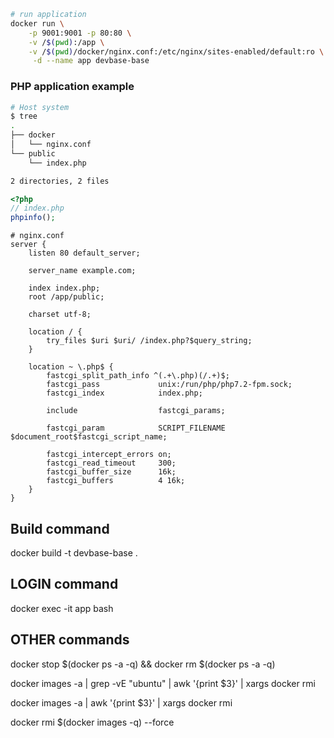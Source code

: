 ``` sh
# run application
docker run \
    -p 9001:9001 -p 80:80 \
    -v /$(pwd):/app \
    -v /$(pwd)/docker/nginx.conf:/etc/nginx/sites-enabled/default:ro \
     -d --name app devbase-base 
```


### PHP application example

``` sh
# Host system
$ tree
.
├── docker
│   └── nginx.conf
└── public
    └── index.php

2 directories, 2 files
```

``` php
<?php
// index.php
phpinfo();
```

``` nginx
# nginx.conf
server {
    listen 80 default_server;

    server_name example.com;

    index index.php;
    root /app/public;

    charset utf-8;

    location / {
        try_files $uri $uri/ /index.php?$query_string;
    }

    location ~ \.php$ {
        fastcgi_split_path_info ^(.+\.php)(/.+)$;
        fastcgi_pass             unix:/run/php/php7.2-fpm.sock;
        fastcgi_index            index.php;

        include                  fastcgi_params;

        fastcgi_param            SCRIPT_FILENAME $document_root$fastcgi_script_name;

        fastcgi_intercept_errors on;
        fastcgi_read_timeout     300;
        fastcgi_buffer_size      16k;
        fastcgi_buffers          4 16k;
    }
}
```

## Build command
docker build -t devbase-base .

## LOGIN command
docker exec -it app bash

## OTHER commands
docker stop $(docker ps -a -q) && docker rm $(docker ps -a -q)

docker images -a | grep -vE "ubuntu" | awk '{print $3}' | xargs docker rmi

docker images -a | awk '{print $3}' | xargs docker rmi

docker rmi $(docker images -q) --force